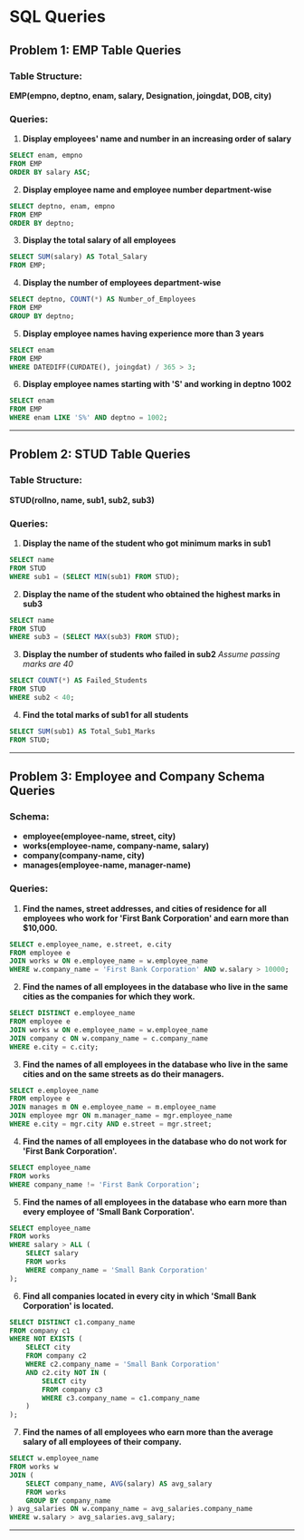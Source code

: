 
# SQL Queries

## Problem 1: EMP Table Queries

### Table Structure:
**EMP(empno, deptno, enam, salary, Designation, joingdat, DOB, city)**

### Queries:

1. **Display employees' name and number in an increasing order of salary**
```sql
SELECT enam, empno
FROM EMP
ORDER BY salary ASC;
```

2. **Display employee name and employee number department-wise**
```sql
SELECT deptno, enam, empno
FROM EMP
ORDER BY deptno;
```

3. **Display the total salary of all employees**
```sql
SELECT SUM(salary) AS Total_Salary
FROM EMP;
```

4. **Display the number of employees department-wise**
```sql
SELECT deptno, COUNT(*) AS Number_of_Employees
FROM EMP
GROUP BY deptno;
```

5. **Display employee names having experience more than 3 years**
```sql
SELECT enam
FROM EMP
WHERE DATEDIFF(CURDATE(), joingdat) / 365 > 3;
```

6. **Display employee names starting with 'S' and working in deptno 1002**
```sql
SELECT enam
FROM EMP
WHERE enam LIKE 'S%' AND deptno = 1002;
```

---

## Problem 2: STUD Table Queries

### Table Structure:
**STUD(rollno, name, sub1, sub2, sub3)**

### Queries:

1. **Display the name of the student who got minimum marks in sub1**
```sql
SELECT name
FROM STUD
WHERE sub1 = (SELECT MIN(sub1) FROM STUD);
```

2. **Display the name of the student who obtained the highest marks in sub3**
```sql
SELECT name
FROM STUD
WHERE sub3 = (SELECT MAX(sub3) FROM STUD);
```

3. **Display the number of students who failed in sub2**
*Assume passing marks are 40*
```sql
SELECT COUNT(*) AS Failed_Students
FROM STUD
WHERE sub2 < 40;
```

4. **Find the total marks of sub1 for all students**
```sql
SELECT SUM(sub1) AS Total_Sub1_Marks
FROM STUD;
```

---

## Problem 3: Employee and Company Schema Queries

### Schema:
- **employee(employee-name, street, city)**
- **works(employee-name, company-name, salary)**
- **company(company-name, city)**
- **manages(employee-name, manager-name)**

### Queries:

1. **Find the names, street addresses, and cities of residence for all employees who work for 'First Bank Corporation' and earn more than $10,000.**
```sql
SELECT e.employee_name, e.street, e.city
FROM employee e
JOIN works w ON e.employee_name = w.employee_name
WHERE w.company_name = 'First Bank Corporation' AND w.salary > 10000;
```

2. **Find the names of all employees in the database who live in the same cities as the companies for which they work.**
```sql
SELECT DISTINCT e.employee_name
FROM employee e
JOIN works w ON e.employee_name = w.employee_name
JOIN company c ON w.company_name = c.company_name
WHERE e.city = c.city;
```

3. **Find the names of all employees in the database who live in the same cities and on the same streets as do their managers.**
```sql
SELECT e.employee_name
FROM employee e
JOIN manages m ON e.employee_name = m.employee_name
JOIN employee mgr ON m.manager_name = mgr.employee_name
WHERE e.city = mgr.city AND e.street = mgr.street;
```

4. **Find the names of all employees in the database who do not work for 'First Bank Corporation'.**
```sql
SELECT employee_name
FROM works
WHERE company_name != 'First Bank Corporation';
```

5. **Find the names of all employees in the database who earn more than every employee of 'Small Bank Corporation'.**
```sql
SELECT employee_name
FROM works
WHERE salary > ALL (
    SELECT salary
    FROM works
    WHERE company_name = 'Small Bank Corporation'
);
```

6. **Find all companies located in every city in which 'Small Bank Corporation' is located.**
```sql
SELECT DISTINCT c1.company_name
FROM company c1
WHERE NOT EXISTS (
    SELECT city
    FROM company c2
    WHERE c2.company_name = 'Small Bank Corporation'
    AND c2.city NOT IN (
        SELECT city
        FROM company c3
        WHERE c3.company_name = c1.company_name
    )
);
```

7. **Find the names of all employees who earn more than the average salary of all employees of their company.**
```sql
SELECT w.employee_name
FROM works w
JOIN (
    SELECT company_name, AVG(salary) AS avg_salary
    FROM works
    GROUP BY company_name
) avg_salaries ON w.company_name = avg_salaries.company_name
WHERE w.salary > avg_salaries.avg_salary;
```

---
